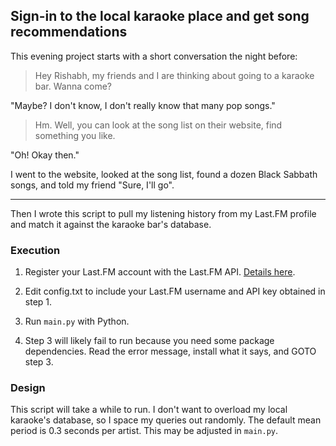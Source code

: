 ## Sign-in to the local karaoke place and get song recommendations

This evening project starts with a short conversation the night before:

> Hey Rishabh, my friends and I are thinking about going to a karaoke bar. Wanna come?

"Maybe? I don't know, I don't really know that many pop songs."

> Hm. Well, you can look at the song list on their website, find something you like.

"Oh! Okay then."


I went to the website, looked at the song list, found a dozen Black Sabbath songs, and told my friend "Sure, I'll go".

----

Then I wrote this script to pull my listening history from my Last.FM profile and match it against the karaoke bar's database.


### Execution
1. Register your Last.FM account with the Last.FM API. [Details here](https://www.last.fm/api#getting-started).

2. Edit config.txt to include your Last.FM username and API key obtained in step 1.

3. Run `main.py` with Python.

4. Step 3 will likely fail to run because you need some package dependencies. Read the error message, install what it says, and GOTO step 3. 


### Design

This script will take a while to run. I don't want to overload my local karaoke's database, so I space my queries out randomly.
The default mean period is 0.3 seconds per artist. This may be adjusted in `main.py`.
